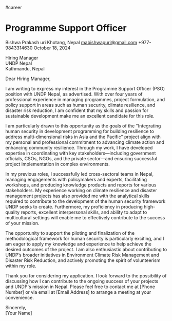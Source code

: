 #career

# Programme Support Officer

Bishwa Prakash uri 
Khotang, Nepal
mabishwapuri@gmail.com
+977-9843314630
October 18, 2024

Hiring Manager  
UNDP Nepal  
Kathmandu, Nepal  

Dear Hiring Manager,

I am writing to express my interest in the Programme Support Officer (PSO) position with UNDP Nepal, as advertised. With over four years of professional experience in managing programmes, project formulation, and policy support in areas such as human security, climate resilience, and disaster risk reduction, I am confident that my skills and passion for sustainable development make me an excellent candidate for this role.

I am particularly drawn to this opportunity as the goals of the "Integrating human security in development programming for building resilience to address multi-dimensional risks in Asia and the Pacific" project align with my personal and professional commitment to advancing climate action and enhancing community resilience. Through my work, I have developed expertise in coordinating with key stakeholders—including government officials, CSOs, NGOs, and the private sector—and ensuring successful project implementation in complex environments.

In my previous roles, I successfully led cross-sectoral teams in Nepal, managing engagements with policymakers and experts, facilitating workshops, and producing knowledge products and reports for various stakeholders. My experience working on climate resilience and disaster management projects has also provided me with the analytical skills required to contribute to the development of the human security framework UNDP seeks to create. Furthermore, my proficiency in producing high-quality reports, excellent interpersonal skills, and ability to adapt to multicultural settings will enable me to effectively contribute to the success of your mission.

The opportunity to support the piloting and finalization of the methodological framework for human security is particularly exciting, and I am eager to apply my knowledge and experience to help achieve the desired outcomes of the project. I am also enthusiastic about contributing to UNDP’s broader initiatives in Environment Climate Risk Management and Disaster Risk Reduction, and actively promoting the spirit of volunteerism within my role.

Thank you for considering my application. I look forward to the possibility of discussing how I can contribute to the ongoing success of your projects and UNDP's mission in Nepal. Please feel free to contact me at [Phone Number] or via email at [Email Address] to arrange a meeting at your convenience.

Sincerely,  
[Your Name]  